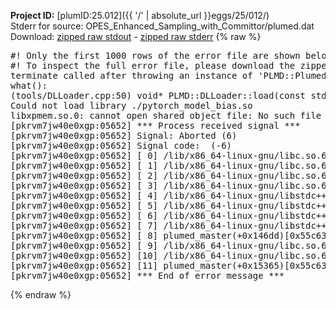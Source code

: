 **Project ID:** [plumID:25.012]({{ '/' | absolute_url }}eggs/25/012/)  
Stderr for source:  OPES_Enhanced_Sampling_with_Committor/plumed.dat   
Download: [zipped raw stdout](plumed.dat.plumed_master.stdout.txt.zip) - [zipped raw stderr](plumed.dat.plumed_master.stderr.txt.zip) 
{% raw %}
<pre>
#! Only the first 1000 rows of the error file are shown below
#! To inspect the full error file, please download the zipped raw stderr file above
terminate called after throwing an instance of 'PLMD::Plumed::ExceptionError'
what():
(tools/DLLoader.cpp:50) void* PLMD::DLLoader::load(const std::string&)
Could not load library ./pytorch_model_bias.so
libxpmem.so.0: cannot open shared object file: No such file or directory
[pkrvm7jw40e0xgp:05652] *** Process received signal ***
[pkrvm7jw40e0xgp:05652] Signal: Aborted (6)
[pkrvm7jw40e0xgp:05652] Signal code:  (-6)
[pkrvm7jw40e0xgp:05652] [ 0] /lib/x86_64-linux-gnu/libc.so.6(+0x45330)[0x7fd20a445330]
[pkrvm7jw40e0xgp:05652] [ 1] /lib/x86_64-linux-gnu/libc.so.6(pthread_kill+0x11c)[0x7fd20a49eb2c]
[pkrvm7jw40e0xgp:05652] [ 2] /lib/x86_64-linux-gnu/libc.so.6(gsignal+0x1e)[0x7fd20a44527e]
[pkrvm7jw40e0xgp:05652] [ 3] /lib/x86_64-linux-gnu/libc.so.6(abort+0xdf)[0x7fd20a4288ff]
[pkrvm7jw40e0xgp:05652] [ 4] /lib/x86_64-linux-gnu/libstdc++.so.6(+0xa5ff5)[0x7fd20a8a5ff5]
[pkrvm7jw40e0xgp:05652] [ 5] /lib/x86_64-linux-gnu/libstdc++.so.6(+0xbb0da)[0x7fd20a8bb0da]
[pkrvm7jw40e0xgp:05652] [ 6] /lib/x86_64-linux-gnu/libstdc++.so.6(_ZSt10unexpectedv+0x0)[0x7fd20a8a5a55]
[pkrvm7jw40e0xgp:05652] [ 7] /lib/x86_64-linux-gnu/libstdc++.so.6(+0xa5a6f)[0x7fd20a8a5a6f]
[pkrvm7jw40e0xgp:05652] [ 8] plumed_master(+0x146dd)[0x55c63e4c26dd]
[pkrvm7jw40e0xgp:05652] [ 9] /lib/x86_64-linux-gnu/libc.so.6(+0x2a1ca)[0x7fd20a42a1ca]
[pkrvm7jw40e0xgp:05652] [10] /lib/x86_64-linux-gnu/libc.so.6(__libc_start_main+0x8b)[0x7fd20a42a28b]
[pkrvm7jw40e0xgp:05652] [11] plumed_master(+0x15365)[0x55c63e4c3365]
[pkrvm7jw40e0xgp:05652] *** End of error message ***
</pre>
{% endraw %}
